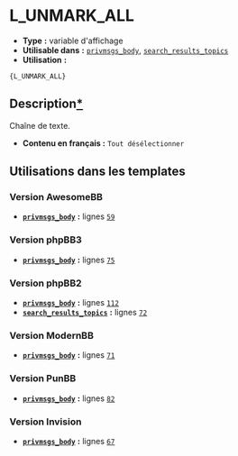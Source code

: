 # L_UNMARK_ALL
* __Type__ __:__ variable d'affichage
* __Utilisable dans__ __:__ [`privmsgs_body`](../tpl/privmsgs_body.md#readme), [`search_results_topics`](../tpl/search_results_topics.md#readme)
* __Utilisation__ __:__

```smarty
{L_UNMARK_ALL}
```

## Description[*](https://fa-tvars.appspot.com/var/L_UNMARK_ALL)
Chaîne de texte.

* __Contenu en français :__ `Tout désélectionner`

## Utilisations dans les templates

### Version AwesomeBB
* __[`privmsgs_body`](../tpl/privmsgs_body.md#readme)__ __:__ lignes [`59`](../src/awesomebb/privmsgs_body.tpl#L59)

### Version phpBB3
* __[`privmsgs_body`](../tpl/privmsgs_body.md#readme)__ __:__ lignes [`75`](../src/prosilver/privmsgs_body.tpl#L75)

### Version phpBB2
* __[`privmsgs_body`](../tpl/privmsgs_body.md#readme)__ __:__ lignes [`112`](../src/subsilver/privmsgs_body.tpl#L112)
* __[`search_results_topics`](../tpl/search_results_topics.md#readme)__ __:__ lignes [`72`](../src/subsilver/search_results_topics.tpl#L72)

### Version ModernBB
* __[`privmsgs_body`](../tpl/privmsgs_body.md#readme)__ __:__ lignes [`71`](../src/modernbb/privmsgs_body.tpl#L71)

### Version PunBB
* __[`privmsgs_body`](../tpl/privmsgs_body.md#readme)__ __:__ lignes [`82`](../src/punbb/privmsgs_body.tpl#L82)

### Version Invision
* __[`privmsgs_body`](../tpl/privmsgs_body.md#readme)__ __:__ lignes [`67`](../src/invision/privmsgs_body.tpl#L67)

